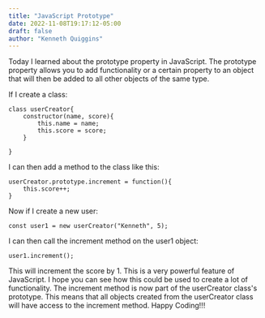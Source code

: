 ```yaml
---
title: "JavaScript Prototype"
date: 2022-11-08T19:17:12-05:00
draft: false
author: "Kenneth Quiggins"
---
```


Today I learned about the prototype property in JavaScript.
The prototype property allows you to add functionality or a certain property to an object that will then be added to all other objects of the same type.

If I create a class:
```
class userCreator{
    constructor(name, score){
        this.name = name;
        this.score = score;
    }
    
}
```
I can then add a method to the class like this:
```
userCreator.prototype.increment = function(){
    this.score++;
}
```
Now if I create a new user:
```
const user1 = new userCreator("Kenneth", 5);
```
I can then call the increment method on the user1 object:
```
user1.increment();
```
This will increment the score by 1. This is a very powerful feature of JavaScript. I hope you can see how this could be used to create a lot of functionality. The increment method is now part of the userCreator class's prototype. This means that all objects created from the userCreator class will have access to the increment method. Happy Coding!!!





